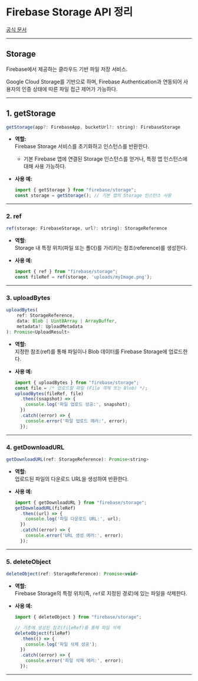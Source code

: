 # Firebase Storage API 정리

[공식 문서](https://firebase.google.com/docs/firestore/manage-databases?hl=ko)

---

## Storage

Firebase에서 제공하는 클라우드 기반 파일 저장 서비스.

Google Cloud Storage를 기반으로 하며, Firebase Authentication과 연동되어 사용자의 인증 상태에 따른 파일 접근 제어가 가능하다.

---

## 1. getStorage

```js
getStorage(app?: FirebaseApp, bucketUrl?: string): FirebaseStorage
```

- **역할:**  
  Firebase Storage 서비스를 초기화하고 인스턴스를 반환한다.  
  - 기본 Firebase 앱에 연결된 Storage 인스턴스를 얻거나, 특정 앱 인스턴스에 대해 사용 가능하다.
- **사용 예:**  

  ```js
  import { getStorage } from "firebase/storage";
  const storage = getStorage(); // 기본 앱의 Storage 인스턴스 사용
  ```

---

### 2. ref

```js
ref(storage: FirebaseStorage, url?: string): StorageReference
```

- **역할:**  
  Storage 내 특정 위치(파일 또는 폴더)를 가리키는 참조(reference)를 생성한다.

- **사용 예:**  

  ```js
  import { ref } from "firebase/storage";
  const fileRef = ref(storage, 'uploads/myImage.png');
  ```

---

### 3. uploadBytes

```js
uploadBytes(
    ref: StorageReference, 
    data: Blob | Uint8Array | ArrayBuffer, 
    metadata?: UploadMetadata
): Promise<UploadResult>
```

- **역할:**  
  지정한 참조(ref)를 통해 파일이나 Blob 데이터를 Firebase Storage에 업로드한다.
- **사용 예:**  

  ```js
  import { uploadBytes } from "firebase/storage";
  const file = /* 업로드할 파일 (File 객체 또는 Blob) */;
  uploadBytes(fileRef, file)
    .then((snapshot) => {
      console.log('파일 업로드 성공:', snapshot);
    })
    .catch((error) => {
      console.error('파일 업로드 에러:', error);
    });
  ```

---

### 4. getDownloadURL

```js
getDownloadURL(ref: StorageReference): Promise<string>
```

- **역할:**  
  업로드된 파일의 다운로드 URL을 생성하여 반환한다.

- **사용 예:**  

  ```js
  import { getDownloadURL } from "firebase/storage";
  getDownloadURL(fileRef)
    .then((url) => {
      console.log('파일 다운로드 URL:', url);
    })
    .catch((error) => {
      console.error('URL 생성 에러:', error);
    });
  ```

---

### 5. deleteObject

```js
deleteObject(ref: StorageReference): Promise<void>
```

- **역할:**  
  Firebase Storage의 특정 위치(즉, `ref`로 지정된 경로)에 있는 파일을 삭제한다.
  
- **사용 예:**  

  ```js
  import { deleteObject } from "firebase/storage";
  
  // 기존에 생성된 참조(fileRef)를 통해 파일 삭제
  deleteObject(fileRef)
    .then(() => {
      console.log('파일 삭제 성공');
    })
    .catch((error) => {
      console.error('파일 삭제 에러:', error);
    });
  ```

---